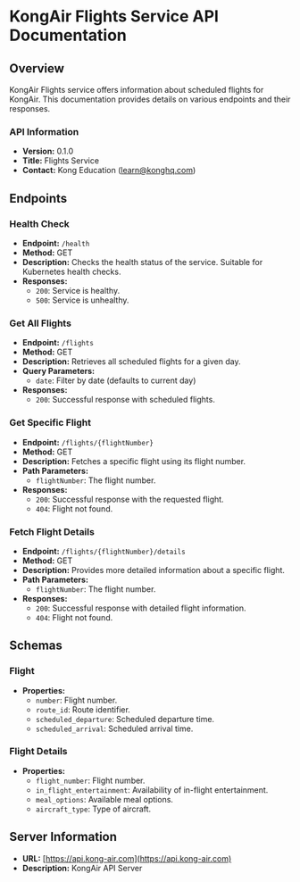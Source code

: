 
# KongAir Flights Service API Documentation

## Overview
KongAir Flights service offers information about scheduled flights for KongAir. This documentation provides details on various endpoints and their responses.

### API Information
- **Version:** 0.1.0
- **Title:** Flights Service
- **Contact:** Kong Education (learn@konghq.com)

## Endpoints

### Health Check
- **Endpoint:** `/health`
- **Method:** GET
- **Description:** Checks the health status of the service. Suitable for Kubernetes health checks.
- **Responses:**
  - `200`: Service is healthy.
  - `500`: Service is unhealthy.

### Get All Flights
- **Endpoint:** `/flights`
- **Method:** GET
- **Description:** Retrieves all scheduled flights for a given day.
- **Query Parameters:**
  - `date`: Filter by date (defaults to current day)
- **Responses:**
  - `200`: Successful response with scheduled flights.

### Get Specific Flight
- **Endpoint:** `/flights/{flightNumber}`
- **Method:** GET
- **Description:** Fetches a specific flight using its flight number.
- **Path Parameters:**
  - `flightNumber`: The flight number.
- **Responses:**
  - `200`: Successful response with the requested flight.
  - `404`: Flight not found.

### Fetch Flight Details
- **Endpoint:** `/flights/{flightNumber}/details`
- **Method:** GET
- **Description:** Provides more detailed information about a specific flight.
- **Path Parameters:**
  - `flightNumber`: The flight number.
- **Responses:**
  - `200`: Successful response with detailed flight information.
  - `404`: Flight not found.

## Schemas

### Flight
- **Properties:**
  - `number`: Flight number.
  - `route_id`: Route identifier.
  - `scheduled_departure`: Scheduled departure time.
  - `scheduled_arrival`: Scheduled arrival time.

### Flight Details
- **Properties:**
  - `flight_number`: Flight number.
  - `in_flight_entertainment`: Availability of in-flight entertainment.
  - `meal_options`: Available meal options.
  - `aircraft_type`: Type of aircraft.

## Server Information
- **URL:** [https://api.kong-air.com](https://api.kong-air.com)
- **Description:** KongAir API Server
